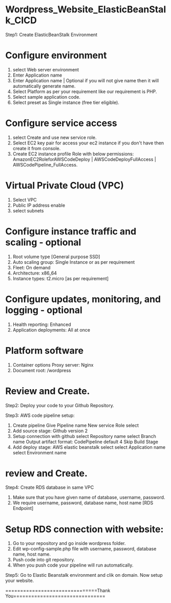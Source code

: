 # Wordpress_Website_ElasticBeanStalk_CICD

Step1: Create ElasticBeanStalk Environment

# Configure environment

1. select Web server environment
2. Enter Application name
3. Enter Application name | Optional if you will not give name then it will automatically generate name.
4. Select Platform as per your requirement like our requirement is PHP.
5. Select sample application code.
6. Select preset as Single instance (free tier eligible).

# Configure service access

1. select Create and use new service role.
2. Select EC2 key pair for access your ec2 instance if you don't have then create it from console.
3. Create EC2 instance profile Role with below permissions:
   AmazonEC2RoleforAWSCodeDeploy | AWSCodeDeployFullAccess | AWSCodePipeline_FullAccess.

# Virtual Private Cloud (VPC)

1. Select VPC
2. Public IP address enable
3. select subnets

# Configure instance traffic and scaling - optional

1. Root volume type [General purpose SSD]
2. Auto scaling group: Single Instance or as per requirement
3. Fleet: On demand
4. Architecture: x86_64
5. Instance types: t2.micro [as per requirement]

# Configure updates, monitoring, and logging - optional

1. Health reporting: Enhanced
2. Application deployments: All at once

# Platform software

1. Container options
   Proxy server: Nginx
2. Document root: /wordpress

# Review and Create.

Step2: Deploy your code to your Github Repository.

Step3: AWS code pipeline setup:

1. Create pipeline
   Give Pipeline name
   New service Role select
2. Add source stage: Github version 2
3. Setup connection with github
   select Repository name
   select Branch name
   Output artifact format: CodePipeline default
   4 Skip Build Stage
4. Add deploy stage: AWS elastic beanstalk select
   select Application name
   select Environment name

# review and Create.

Step4: Create RDS database in same VPC

1. Make sure that you have given name of database, username, password.
2. We require username, password, database name, host name [RDS Endpoint]

# Setup RDS connection with website:

1. Go to your repository and go inside wordpress folder.
2. Edit wp-config-sample.php file with username, password, database name, host name.
3. Push code into git repository.
4. When you push code your pipeline will run automatically.

Step5: Go to Elastic Beanstalk environment and clik on domain.
Now setup your website.

===============================Thank You===============================
